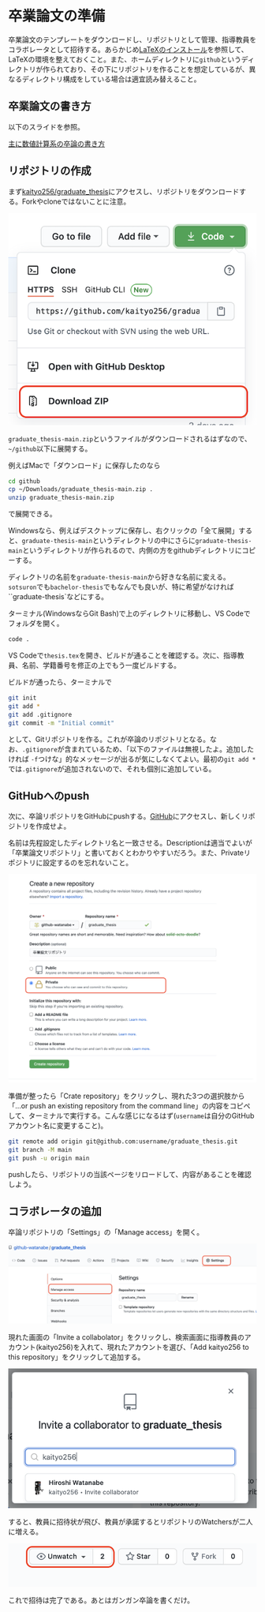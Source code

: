 # 卒業論文の準備

卒業論文のテンプレートをダウンロードし、リポジトリとして管理、指導教員をコラボレータとして招待する。あらかじめ[LaTeXのインストール](../latex/README.md)を参照して、LaTeXの環境を整えておくこと。また、ホームディレクトリに`github`というディレクトリが作られており、その下にリポジトリを作ることを想定しているが、異なるディレクトリ構成をしている場合は適宜読み替えること。

## 卒業論文の書き方

以下のスライドを参照。

[主に数値計算系の卒論の書き方](https://speakerdeck.com/kaityo256/happy-writing)

## リポジトリの作成

まず[kaityo256/graduate_thesis](https://github.com/kaityo256/graduate_thesis)にアクセスし、リポジトリをダウンロードする。Forkやcloneではないことに注意。

![Zipダウンロード](fig/downloadzip.png)

`graduate_thesis-main.zip`というファイルがダウンロードされるはずなので、`~/github`以下に展開する。

例えばMacで「ダウンロード」に保存したのなら

```sh
cd github
cp ~/Downloads/graduate_thesis-main.zip .
unzip graduate_thesis-main.zip
```

で展開できる。

Windowsなら、例えばデスクトップに保存し、右クリックの「全て展開」すると、`graduate-thesis-main`というディレクトリの中にさらに`graduate-thesis-main`というディレクトリが作られるので、内側の方をgithubディレクトリにコピーする。

ディレクトリの名前を`graduate-thesis-main`から好きな名前に変える。`sotsuron`でも`bachelor-thesis`でもなんでも良いが、特に希望がなければ``graduate-thesis`などにする。

ターミナル(WindowsならGit Bash)で上のディレクトリに移動し、VS Codeでフォルダを開く。

```sh
code .
```

VS Codeで`thesis.tex`を開き、ビルドが通ることを確認する。次に、指導教員、名前、学籍番号を修正の上でもう一度ビルドする。

ビルドが通ったら、ターミナルで

```sh
git init
git add *
git add .gitignore
git commit -m "Initial commit"
```

として、Gitリポジトリを作る。これが卒論のリポジトリとなる。なお、`.gitignore`が含まれているため、「以下のファイルは無視したよ。追加したければ `-f`つけな」的なメッセージが出るが気にしなくてよい。最初の`git add *`では`.gitignore`が追加されないので、それも個別に追加している。

## GitHubへのpush

次に、卒論リポジトリをGitHubにpushする。[GitHub](https://github.com/)にアクセスし、新しくリポジトリを作成せよ。

名前は先程設定したディレクトリ名と一致させる。Descriptionは適当でよいが「卒業論文リポジトリ」と書いておくとわかりやすいだろう。また、Privateリポジトリに設定するのを忘れないこと。

![private](fig/private.png)

準備が整ったら「Crate repository」をクリックし、現れた3つの選択肢から「…or push an existing repository from the command line」の内容をコピペして、ターミナルで実行する。こんな感じになるはず(`username`は自分のGitHubアカウント名に変更すること)。

```sh
git remote add origin git@github.com:username/graduate_thesis.git
git branch -M main
git push -u origin main
```

pushしたら、リポジトリの当該ページをリロードして、内容があることを確認しよう。

## コラボレータの追加

卒論リポジトリの「Settings」の「Manage access」を開く。

![Settings](fig/settings.png)

現れた画面の「Invite a collabolator」をクリックし、検索画面に指導教員のアカウント(kaityo256)を入れて、現れたアカウントを選び、「Add kaityo256 to this repository」をクリックして追加する。

![kaityo256](fig/kaityo256.png)

すると、教員に招待状が飛び、教員が承諾するとリポジトリのWatchersが二人に増える。

![watchers](fig/watchers.png)

これで招待は完了である。あとはガンガン卒論を書くだけ。
